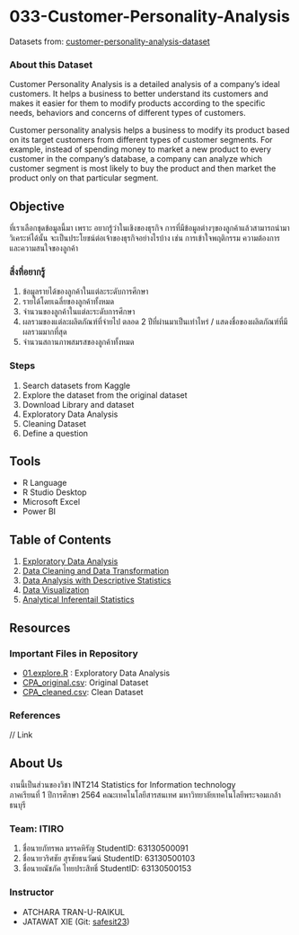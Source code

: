 # 033-Customer-Personality-Analysis
Datasets from: [customer-personality-analysis-dataset](https://www.kaggle.com/imakash3011/customer-personality-analysis)

### About this Dataset
Customer Personality Analysis is a detailed analysis of a company’s ideal customers. It helps a business to better understand its customers and makes it easier for them to modify products according to the specific needs, behaviors and concerns of different types of customers.

Customer personality analysis helps a business to modify its product based on its target customers from different types of customer segments. For example, instead of spending money to market a new product to every customer in the company’s database, a company can analyze which customer segment is most likely to buy the product and then market the product only on that particular segment.

## Objective
ที่เราเลือกชุดข้อมูลนี้มา เพราะ อยากรู้ว่าในเชิงของธุรกิจ การที่มีข้อมูลต่างๆของลูกค้าแล้วสามารถนำมาวิเคระห์ได้นั้น จะเป็นประโยชน์ต่อเจ้าของธุรกิจอย่างไรบ้าง เช่น การเข้าใจพฤติกรรม ความต้องการ และความสนใจของลูกค้า

### สิ่งที่อยากรู้
1. ข้อมูลรายได้ของลูกค้าในแต่ละระดับการศึกษา
2. รายได้โดยเฉลี่ยของลูกค้าทั้งหมด
3. จำนวนของลูกค้าในแต่ละระดับการศึกษา
4. ผลรวมของแต่ละผลิตภัณฑ์ที่จ่ายไป ตลอด 2 ปีที่ผ่านมาเป็นเท่าไหร่ / แสดงชื่อของผลิตภัณฑ์ที่มีผลรวมมากที่สุด
5. จำนวนสถานภาพสมรสของลูกค้าทั้งหมด

### Steps
1. Search datasets from Kaggle
1. Explore the dataset from the original dataset
1. Download Library and dataset
1. Exploratory Data Analysis
1. Cleaning Dataset
1. Define a question

## Tools

* R Language
* R Studio Desktop
* Microsoft Excel
* Power BI


## Table of Contents

1. [Exploratory Data Analysis](https://github.com/sit-2021-int214/033-Customer-Personality-Analysis/blob/main/term_assignment/README.md)
2. [Data Cleaning and Data Transformation](https://github.com/sit-2021-int214/033-Customer-Personality-Analysis/blob/main/term_assignment/Data-Cleaning-and-Data-Transformation.md)
3. [Data Analysis with Descriptive Statistics](https://github.com/sit-2021-int214/033-Customer-Personality-Analysis/blob/main/term_assignment/01_explore.md)
4. [Data Visualization](https://github.com/sit-2021-int214/033-Customer-Personality-Analysis/tree/main/term_assignment/final_assignment/Power-BI)
5. [Analytical Inferentail Statistics](https://github.com/sit-2021-int214/033-Customer-Personality-Analysis/tree/main/term_assignment/final_assignment)

## Resources

### Important Files in Repository

- [01.explore.R](https://github.com/sit-2021-int214/033-Customer-Personality-Analysis/blob/main/term_assignment/01_explore.md) : Exploratory Data Analysis
- [CPA_original.csv](https://github.com/sit-2021-int214/033-Customer-Personality-Analysis/blob/main/term_assignment/CPA_original.csv): Original Dataset
- [CPA_cleaned.csv](https://github.com/sit-2021-int214/033-Customer-Personality-Analysis/blob/main/term_assignment/CPA_cleaned.csv): Clean Dataset

### References

// Link


## About Us
งานนี้เป็นส่วนของวิชา INT214 Statistics for Information technology <br/> ภาคเรียนที่ 1 ปีการศึกษา 2564 คณะเทคโนโลยีสารสนเทศ มหาวิทยาลัยเทคโนโลยีพระจอมเกล้าธนบุรี
### Team: ITIRO
1. ชื่อนายภัทรพล มรรคหิรัญ      StudentID: 63130500091
2. ชื่อนายวริศชัย  สุรชัยธนวัฒน์   StudentID: 63130500103
3. ชื่อนายณัชภัค ไทยประสิทธิ์     StudentID: 63130500153


### Instructor
- ATCHARA TRAN-U-RAIKUL
- JATAWAT XIE (Git: [safesit23](https://github.com/safesit23))



